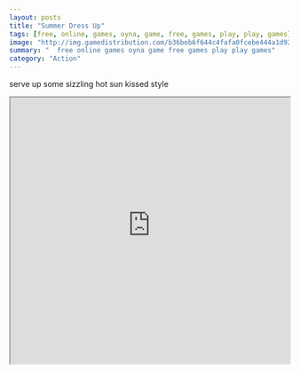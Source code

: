 ```yaml
---
layout: posts
title: "Summer Dress Up"
tags: [free, online, games, oyna, game, free, games, play, play, games]
image: "http://img.gamedistribution.com/b36beb6f644c4fafa0fcebe444a1d926.jpg"
summary: "  free online games oyna game free games play play games"
category: "Action"
---
```


serve up some sizzling hot sun kissed style

<iframe width="100%" height="480px;" src="http://flash.gamedistribution.com?game=b36beb6f644c4fafa0fcebe444a1d926"></iframe>